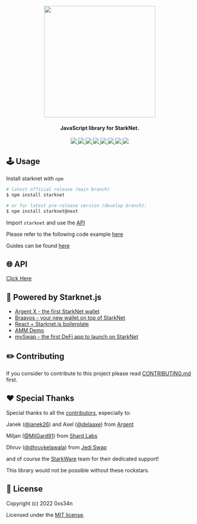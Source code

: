 <!-- logo -->
<p align="center">
  <img width='300' src="https://raw.githubusercontent.com/seanjameshan/starknet.js/main/img/logo.svg">
</p>

<!-- tag line -->
<h4 align='center'> JavaScript library for StarkNet.</h4>

<!-- primary badges -->
<p align="center">
  <a href="https://github.com/seanjameshan/starknet.js/actions">
    <img src="https://img.shields.io/github/workflow/status/seanjameshan/starknet.js/Release">
  </a>
  <a href="https://www.npmjs.com/package/starknet">
    <img src='https://img.shields.io/npm/v/starknet' />
  </a>
  <a href="https://www.npmjs.com/package/starknet">
    <img src='https://img.shields.io/npm/v/starknet/next' />
  </a>
  <a href="https://bundlephobia.com/package/starknet">
    <img src='https://img.shields.io/bundlephobia/minzip/starknet?color=success&label=size' />
  </a>
  <a href="https://www.npmjs.com/package/starknet">
    <img src='https://img.shields.io/npm/dt/starknet?color=blueviolet' />
  </a>
  <a href="https://github.com/seanjameshan/starknet.js/blob/main/LICENSE/">
    <img src="https://img.shields.io/badge/license-MIT-black">
  </a>
  <a href="https://github.com/seanjameshan/starknet.js/stargazers">
    <img src='https://img.shields.io/github/stars/seanjameshan/starknet.js?color=yellow' />
  </a>
  <a href="https://starkware.co/">
    <img src="https://img.shields.io/badge/powered_by-StarkWare-navy">
  </a>
</p>

## 🕹️ Usage

Install starknet with `npm`

```bash
# latest official release (main branch)
$ npm install starknet

# or for latest pre-release version (develop branch):
$ npm install starknet@next
```

Import `starknet` and use the [API](https://www.starknetjs.com/docs/API/)

Please refer to the following code example [here](https://github.com/0xs34n/starknet.js-workshop/blob/main/index.js)

Guides can be found [here](https://www.starknetjs.com/guides/intro)

## 🌐 API

[Click Here](https://www.starknetjs.com/docs/API/)

## 🚀 Powered by Starknet.js

- [Argent X - the first StarkNet wallet](https://github.com/argentlabs/argent-x)
- [Braavos - your new wallet on top of StarkNet](https://chrome.google.com/webstore/detail/braavos-wallet/jnlgamecbpmbajjfhmmmlhejkemejdma)
- [React + Starknet.js boilerplate](https://github.com/fracek/starknet-react-example)
- [AMM Demo](https://www.starknetswap.com/)
- [mySwap - the first DeFi app to launch on StarkNet](myswap.xyz)

## ✏️ Contributing

If you consider to contribute to this project please read [CONTRIBUTING.md](https://github.com/0xs34n/starknet.js/blob/main/CONTRIBUTING.md) first.

## ❤️ Special Thanks

Special thanks to all the [contributors](https://github.com/0xs34n/starknet.js/graphs/contributors), especially to:

Janek ([@janek26](https://github.com/janek26)) and Axel ([@delaaxe](https://github.com/delaaxe)) from [Argent](https://github.com/argentlabs)

Miljan ([@MilGard91](https://github.com/MilGard91)) from [Shard Labs](https://shardlabs.io/)

Dhruv ([@dhruvkelawala](https://github.com/dhruvkelawala)) from [Jedi Swap](https://twitter.com/jediswap)

and of course the [StarkWare](https://starkware.co/) team for their dedicated support!

This library would not be possible without these rockstars.

## 📜 License

Copyright (c) 2022 0xs34n

Licensed under the [MIT license](https://github.com/0xs34n/starknet.js/blob/main/LICENSE).
